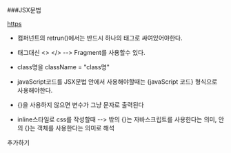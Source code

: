 
###JSX문법

[https](https://react.dev/learn#writing-markup-with-jsx)


- 컴퍼넌트의 retrun()에서는 반드시 하나의 태그로 싸여있어야한다.
- 태그대신 <> </>  --> Fragment를 사용할수 있다.
- class명을 className = "class명"
- javaScript코드를 JSX문법 안에서 사용해야할때는 {javaScript 코드} 형식으로 사용해야한다.
- {}을 사용하지 않으면 변수가 그냥 문자로 출력된다

- inline스타일로 css를 작성할때  -->  밖의 {}는 자바스크립트를 사용한다는 의미, 안의 {}는 객체를 사용한다는 의미로 해석
 
 <div style={{width:"300px" , height:"200px"}}>추가하기</div>
